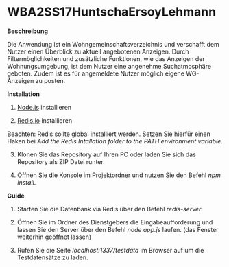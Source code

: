 # WBA2SS17HuntschaErsoyLehmann

**Beschreibung**

Die Anwendung ist ein Wohngemeinschaftsverzeichnis und verschafft dem Nutzer einen Überblick zu aktuell angebotenen Anzeigen. Durch Filtermöglichkeiten und zusätzliche Funktionen, wie das Anzeigen der Wohnungsumgebung, ist dem Nutzer eine angenehme Suchatmosphäre geboten. Zudem ist es für angemeldete Nutzer möglich eigene WG-Anzeigen zu posten.

**Installation**

1. [Node.js](https://nodejs.org) installieren

2. [Redis.io](https://redis.io) installieren

Beachten: Redis sollte global installiert werden. Setzen Sie hierfür einen Haken bei *Add the Redis Intallation folder to the PATH environment variable.*

3. Klonen Sie das Repository auf Ihren PC oder laden Sie sich das Repository als ZIP Datei runter.

4. Öffnen Sie die Konsole im Projektordner und nutzen Sie den Befehl *npm install*.

**Guide**

1. Starten Sie die Datenbank via Redis über den Befehl *redis-server*.

2. Öffnen Sie im Ordner des Dienstgebers die Eingabeaufforderung und lassen Sie den Server über den Befehl *node app.js* laufen. (das Fenster weiterhin geöffnet lassen)

3. Rufen Sie die Seite *localhost:1337/testdata* im Browser auf um die Testdatensätze zu laden.
